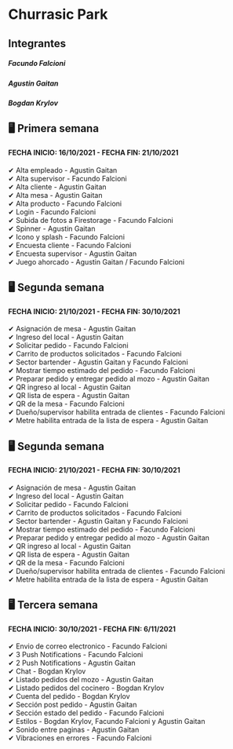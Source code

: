 # Churrasic Park

## Integrantes
##### Facundo Falcioni
##### Agustin Gaitan
##### Bogdan Krylov

## 🖥 Primera semana
#### FECHA INICIO: 16/10/2021 - FECHA FIN: 21/10/2021
✔ Alta empleado - Agustin Gaitan  
✔ Alta supervisor - Facundo Falcioni  
✔ Alta cliente - Agustin Gaitan  
✔ Alta mesa - Agustin Gaitan  
✔ Alta producto - Facundo Falcioni  
✔ Login - Facundo Falcioni  
✔ Subida de fotos a Firestorage - Facundo Falcioni  
✔ Spinner - Agustin Gaitan  
✔ Icono y splash - Facundo Falcioni  
✔ Encuesta cliente - Facundo Falcioni  
✔ Encuesta supervisor - Agustin Gaitan  
✔ Juego ahorcado - Agustin Gaitan / Facundo Falcioni  

## 🖥 Segunda semana  
#### FECHA INICIO: 21/10/2021 - FECHA FIN: 30/10/2021  
✔ Asignación de mesa - Agustin Gaitan  
✔ Ingreso del local - Agustin Gaitan  
✔ Solicitar pedido - Facundo Falcioni  
✔ Carrito de productos solicitados - Facundo Falcioni  
✔ Sector bartender - Agustin Gaitan y Facundo Falcioni  
✔ Mostrar tiempo estimado del pedido - Facundo Falcioni  
✔ Preparar pedido y entregar pedido al mozo - Agustin Gaitan  
✔ QR ingreso al local - Agustin Gaitan  
✔ QR lista de espera - Agustin Gaitan  
✔ QR de la mesa - Facundo Falcioni  
✔ Dueño/supervisor habilita entrada de clientes - Facundo Falcioni  
✔ Metre habilita entrada de la lista de espera - Agustin Gaitan  

## 🖥 Segunda semana  
#### FECHA INICIO: 21/10/2021 - FECHA FIN: 30/10/2021  
✔ Asignación de mesa - Agustin Gaitan  
✔ Ingreso del local - Agustin Gaitan  
✔ Solicitar pedido - Facundo Falcioni  
✔ Carrito de productos solicitados - Facundo Falcioni  
✔ Sector bartender - Agustin Gaitan y Facundo Falcioni  
✔ Mostrar tiempo estimado del pedido - Facundo Falcioni  
✔ Preparar pedido y entregar pedido al mozo - Agustin Gaitan  
✔ QR ingreso al local - Agustin Gaitan  
✔ QR lista de espera - Agustin Gaitan  
✔ QR de la mesa - Facundo Falcioni  
✔ Dueño/supervisor habilita entrada de clientes - Facundo Falcioni  
✔ Metre habilita entrada de la lista de espera - Agustin Gaitan  

## 🖥 Tercera semana  
#### FECHA INICIO: 30/10/2021 - FECHA FIN: 6/11/2021  
✔ Envio de correo electronico - Facundo Falcioni  
✔ 3 Push Notifications - Facundo Falcioni  
✔ 2 Push Notifications - Agustin Gaitan  
✔ Chat - Bogdan Krylov  
✔ Listado pedidos del mozo - Agustin Gaitan  
✔ Listado pedidos del cocinero - Bogdan Krylov  
✔ Cuenta del pedido - Bogdan Krylov  
✔ Sección post pedido - Agustin Gaitan  
✔ Sección estado del pedido - Facundo Falcioni  
✔ Estilos - Bogdan Krylov, Facundo Falcioni y Agustin Gaitan  
✔ Sonido entre paginas - Agustin Gaitan  
✔ Vibraciones en errores - Facundo Falcioni  
